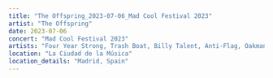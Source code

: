 ```yaml
---
title: "The Offspring_2023-07-06_Mad Cool Festival 2023"
artist: "The Offspring"
date: 2023-07-06
concert: "Mad Cool Festival 2023"
artists: "Four Year Strong, Trash Boat, Billy Talent, Anti-Flag, Oakman, Amaia, Beauty School, Simple Plan, Huora, Anfisa Letyago, Bowling for Soup, Cyan Kicks, AR/CO, Angel Olsen, Antònia Font, alt-J, Boston Manor, The Offspring, Klamydia"
location: "La Ciudad de la Música"
location_details: "Madrid, Spain"
---
```

